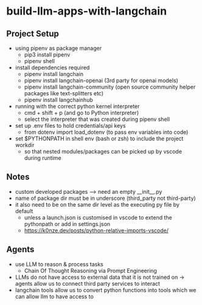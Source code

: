 # build-llm-apps-with-langchain

## Project Setup

- using pipenv as package manager
  - pip3 install pipenv
  - pipenv shell
- install dependencies required
  - pipenv install langchain
  - pipenv install langchain-openai (3rd party for openai models)
  - pipenv install langchain-community (open source community helper packages like text-splitters etc)
  - pipenv install langchainhub
- running with the correct python kernel interpreter
  - cmd + shift + p (and go to Python interpreter)
  - select the interpreter that was created during pipenv shell
- set up .env files to hold credentials/api keys
  - from dotenv import load_dotenv (to pass env variables into code)
- set $PYTHONPATH in shell env (bash or zsh) to include the project workdir
  - so that nested modules/packages can be picked up by vscode during runtime

## Notes

- custom developed packages --> need an empty \_\_init\_\_.py
- name of package dir must be in underscore (third_party not third-party)
- it also need to be on the same dir level as the executing py file by default
  - unless a launch.json is customised in vscode to extend the pythonpath or add in settings.json
  - https://k0nze.dev/posts/python-relative-imports-vscode/

## Agents

- use LLM to reason & process tasks
  - Chain Of Thought Reasoning via Prompt Engineering
- LLMs do not have access to external data that it is not trained on -> agents allow us to connect third party services to interact
- langchain tools allow us to convert python functions into tools which we can allow llm to have access to
